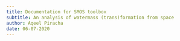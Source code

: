 ```yaml
---
title: Documentation for SMOS toolbox
subtitle: An analysis of watermass (trans)formation from space
author: Aqeel Piracha
date: 06-07-2020
---
```




